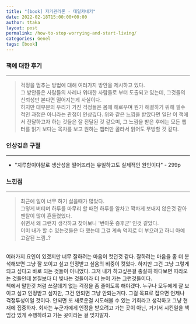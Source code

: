 ```yaml
---
title: "[book] 자기관리론 - 데일카네기"
date: 2022-02-18T15:00:00+00:00
author: ttaka
layout: post
permalink: /how-to-stop-worrying-and-start-living/
categories: Genel
tags: [book]
---
```


### 책에 대한 후기
***
> 걱정을 멈추는 방법에 대해 여러가지 방안을 제시하고 있다.  
그 방안들은 사람들의 사례나 위대한 사람들로 부터 도출되고 있는데, 그것들의 신뢰성만 본다면 떨어지는게 사실이다.  
하지만 대부분의 우리가 가진 걱정들은 몸에 해로우며 뭔가 해결하기 위해 필수적인 과정은 아니라는 관점이 인상깊다.
위와 같은 느낌을 받았다면 일단 이 책에서 전달하고자 하는 것들은 잘 전달된 것 같으며, 그 느낌을 받은 후에는 모든 챕터를 읽기 보다는 목차를 보고 원하는 챕터만 골라서 읽어도 무방할 것 같다.


### 인상깊은 구절
***
- "지루함이야말로 생산성을 떨어뜨리는 유일하고도 실제적인 원인이다" - 299p 


### 느낀점
***
> 최근에 일이 너무 하기 싫을때가 많았다.  
그렇게 버티며 하루를 마무리 할 때면 하루를 알차고 꽉차게 보내지 않은것 같아 멘탈이 많이 흔들렸었다.  
쉬면서 왜 그런지 생각하고 찾아보니 '번아웃 증후군' 인것 같았다.  
이미 내가 할 수 있는것들은 다 했는데 그걸 계속 억지로 더 부으려고 하니 아예 고갈된 느낌..?  
</br>
여러가지 요인이 있겠지만 너무 잘하려는 마음이 컷던것 같다.  
잘하려는 마음을 좀 더 분석해보면 그냥 잘 보이고 싶고 인정받고 싶음의 비중이 컷었다.  
하지만 그건 그냥 그렇게 되고 싶다고 바로 되는 것들이 아니었다.  
그저 내가 하고싶은걸 충실히 하다보면 따라오는 것들인데 본질보다 더 빛나는 것들이라 더 눈이 가는 그런것들이다.  
</br>
책에서 말한것 처럼 쓰잘데기 없는 걱정을 좀 줄이도록 해야겠다.  
누구나 모두에게 잘 보이고 싶고 인정받고 싶지만, 그건 안되면 그냥 안되는거다.  
그걸 목표로 잡으면 언제나 걱정투성이일 것이다.  
안되면 또 새로운걸 시도해볼 수 있는 기회라고 생각하고 그냥 현재에 집중하자.  
회사는 누군가에게 인정을 받으려고 가는 곳이 아닌, 거기서 시킨일을 책임감 있게 수행하려고 가는 곳이라는 걸 잊지말자.








